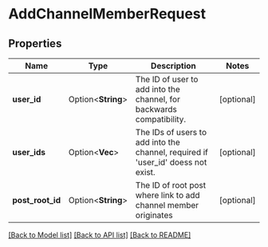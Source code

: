 # AddChannelMemberRequest

## Properties

Name | Type | Description | Notes
------------ | ------------- | ------------- | -------------
**user_id** | Option<**String**> | The ID of user to add into the channel, for backwards compatibility. | [optional]
**user_ids** | Option<**Vec<String>**> | The IDs of users to add into the channel, required if 'user_id' doess not exist. | [optional]
**post_root_id** | Option<**String**> | The ID of root post where link to add channel member originates | [optional]

[[Back to Model list]](../README.md#documentation-for-models) [[Back to API list]](../README.md#documentation-for-api-endpoints) [[Back to README]](../README.md)


